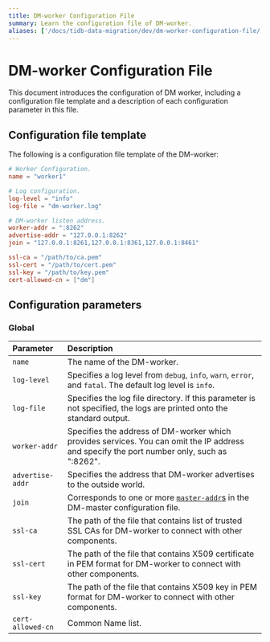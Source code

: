 ```yaml
---
title: DM-worker Configuration File
summary: Learn the configuration file of DM-worker.
aliases: ['/docs/tidb-data-migration/dev/dm-worker-configuration-file/','/docs/tidb-data-migration/dev/dm-worker-configuration-file-full/']
---
```


# DM-worker Configuration File

This document introduces the configuration of DM worker, including a configuration file template and a description of each configuration parameter in this file.

## Configuration file template

The following is a configuration file template of the DM-worker:

```toml
# Worker Configuration.
name = "worker1"

# Log configuration.
log-level = "info"
log-file = "dm-worker.log"

# DM-worker listen address.
worker-addr = ":8262"
advertise-addr = "127.0.0.1:8262"
join = "127.0.0.1:8261,127.0.0.1:8361,127.0.0.1:8461"

ssl-ca = "/path/to/ca.pem"
ssl-cert = "/path/to/cert.pem"
ssl-key = "/path/to/key.pem"
cert-allowed-cn = ["dm"] 
```

## Configuration parameters

### Global

| Parameter        | Description                           |
| :------------ | :--------------------------------------- |
| `name` | The name of the DM-worker. |
| `log-level` | Specifies a log level from `debug`, `info`, `warn`, `error`, and `fatal`. The default log level is `info`. |
| `log-file` | Specifies the log file directory. If this parameter is not specified, the logs are printed onto the standard output. |
| `worker-addr` | Specifies the address of DM-worker which provides services. You can omit the IP address and specify the port number only, such as ":8262". |
| `advertise-addr` | Specifies the address that DM-worker advertises to the outside world. |
| `join` | Corresponds to one or more [`master-addr`s](dm-master-configuration-file.md#global-configuration) in the DM-master configuration file. |
| `ssl-ca` | The path of the file that contains list of trusted SSL CAs for DM-worker to connect with other components. |
| `ssl-cert` | The path of the file that contains X509 certificate in PEM format for DM-worker to connect with other components. |
| `ssl-key` | The path of the file that contains X509 key in PEM format for DM-worker to connect with other components. |
| `cert-allowed-cn` | Common Name list. |
